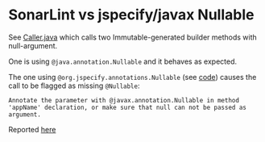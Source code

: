 # SonarLint vs jspecify/javax Nullable

See [Caller.java](./src/main/java/Caller.java) which calls two Immutable-generated builder methods with null-argument.

One is using `@java.annotation.Nullable` and it behaves as expected.

The one using `@org.jspecify.annotations.Nullable` (see [code](./ImmutableWithJspecify.java)) causes the call to be flagged as missing `@Nullable`:

    Annotate the parameter with @javax.annotation.Nullable in method 'appName' declaration, or make sure that null can not be passed as argument.


Reported [here](https://community.sonarsource.com/t/handling-of-jspecify-nullable-broken-i-think/102998)
